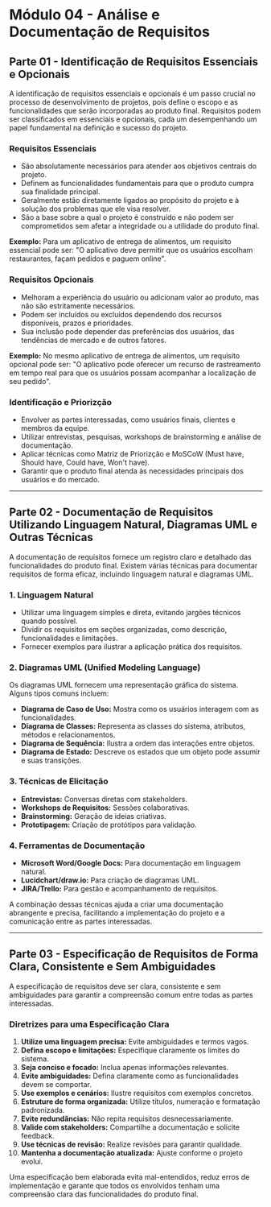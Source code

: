 # Módulo 04 - Análise e Documentação de Requisitos

## Parte 01 - Identificação de Requisitos Essenciais e Opcionais

A identificação de requisitos essenciais e opcionais é um passo crucial no processo de desenvolvimento de projetos, pois define o escopo e as funcionalidades que serão incorporadas ao produto final. Requisitos podem ser classificados em essenciais e opcionais, cada um desempenhando um papel fundamental na definição e sucesso do projeto.

### Requisitos Essenciais

- São absolutamente necessários para atender aos objetivos centrais do projeto.
- Definem as funcionalidades fundamentais para que o produto cumpra sua finalidade principal.
- Geralmente estão diretamente ligados ao propósito do projeto e à solução dos problemas que ele visa resolver.
- São a base sobre a qual o projeto é construído e não podem ser comprometidos sem afetar a integridade ou a utilidade do produto final.

**Exemplo:** Para um aplicativo de entrega de alimentos, um requisito essencial pode ser: "O aplicativo deve permitir que os usuários escolham restaurantes, façam pedidos e paguem online".

### Requisitos Opcionais

- Melhoram a experiência do usuário ou adicionam valor ao produto, mas não são estritamente necessários.
- Podem ser incluídos ou excluídos dependendo dos recursos disponíveis, prazos e prioridades.
- Sua inclusão pode depender das preferências dos usuários, das tendências de mercado e de outros fatores.

**Exemplo:** No mesmo aplicativo de entrega de alimentos, um requisito opcional pode ser: "O aplicativo pode oferecer um recurso de rastreamento em tempo real para que os usuários possam acompanhar a localização de seu pedido".

### Identificação e Priorizção

- Envolver as partes interessadas, como usuários finais, clientes e membros da equipe.
- Utilizar entrevistas, pesquisas, workshops de brainstorming e análise de documentação.
- Aplicar técnicas como Matriz de Priorizção e MoSCoW (Must have, Should have, Could have, Won't have).
- Garantir que o produto final atenda às necessidades principais dos usuários e do mercado.

---

## Parte 02 - Documentação de Requisitos Utilizando Linguagem Natural, Diagramas UML e Outras Técnicas

A documentação de requisitos fornece um registro claro e detalhado das funcionalidades do produto final. Existem várias técnicas para documentar requisitos de forma eficaz, incluindo linguagem natural e diagramas UML.

### 1. Linguagem Natural

- Utilizar uma linguagem simples e direta, evitando jargões técnicos quando possível.
- Dividir os requisitos em seções organizadas, como descrição, funcionalidades e limitações.
- Fornecer exemplos para ilustrar a aplicação prática dos requisitos.

### 2. Diagramas UML (Unified Modeling Language)

Os diagramas UML fornecem uma representação gráfica do sistema. Alguns tipos comuns incluem:

- **Diagrama de Caso de Uso:** Mostra como os usuários interagem com as funcionalidades.
- **Diagrama de Classes:** Representa as classes do sistema, atributos, métodos e relacionamentos.
- **Diagrama de Sequência:** Ilustra a ordem das interações entre objetos.
- **Diagrama de Estado:** Descreve os estados que um objeto pode assumir e suas transições.

### 3. Técnicas de Elicitação

- **Entrevistas:** Conversas diretas com stakeholders.
- **Workshops de Requisitos:** Sessões colaborativas.
- **Brainstorming:** Geração de ideias criativas.
- **Prototipagem:** Criação de protótipos para validação.

### 4. Ferramentas de Documentação

- **Microsoft Word/Google Docs:** Para documentação em linguagem natural.
- **Lucidchart/draw.io:** Para criação de diagramas UML.
- **JIRA/Trello:** Para gestão e acompanhamento de requisitos.

A combinação dessas técnicas ajuda a criar uma documentação abrangente e precisa, facilitando a implementação do projeto e a comunicação entre as partes interessadas.

---

## Parte 03 - Especificação de Requisitos de Forma Clara, Consistente e Sem Ambiguidades

A especificação de requisitos deve ser clara, consistente e sem ambiguidades para garantir a compreensão comum entre todas as partes interessadas.

### Diretrizes para uma Especificação Clara

1. **Utilize uma linguagem precisa:** Evite ambiguidades e termos vagos.
2. **Defina escopo e limitações:** Especifique claramente os limites do sistema.
3. **Seja conciso e focado:** Inclua apenas informações relevantes.
4. **Evite ambiguidades:** Defina claramente como as funcionalidades devem se comportar.
5. **Use exemplos e cenários:** Ilustre requisitos com exemplos concretos.
6. **Estruture de forma organizada:** Utilize títulos, numeração e formatação padronizada.
7. **Evite redundâncias:** Não repita requisitos desnecessariamente.
8. **Valide com stakeholders:** Compartilhe a documentação e solicite feedback.
9. **Use técnicas de revisão:** Realize revisões para garantir qualidade.
10. **Mantenha a documentação atualizada:** Ajuste conforme o projeto evolui.

Uma especificação bem elaborada evita mal-entendidos, reduz erros de implementação e garante que todos os envolvidos tenham uma compreensão clara das funcionalidades do produto final.

